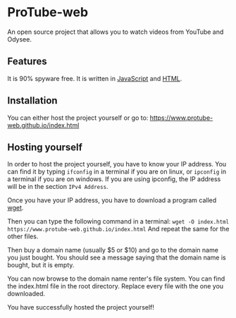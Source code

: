 # ProTube-web
An open source project that allows you to watch videos from YouTube and Odysee.

## Features
It is 90% spyware free. It is written in [JavaScript](https://en.wikipedia.org/wiki/JavaScript) and [HTML](https://en.wikipedia.org/wiki/HTML).

## Installation
You can either host the project yourself or go to:
https://www.protube-web.github.io/index.html

## Hosting yourself
In order to host the project yourself, you have to know your IP address. You can find it by typing `ifconfig` in a terminal if you are on linux, or `ipconfig` in a terminal if you are on windows. If you are using ipconfig, the IP address will be in the section `IPv4 Address`.

Once you have your IP address, you have to download a program called [wget](https://en.wikipedia.org/wiki/Wget).

Then you can type the following command in a terminal:
`
wget -O index.html https://www.protube-web.github.io/index.html
`
And repeat the same for the other files.

Then buy a domain name (usually $5 or $10) and go to the domain name you just bought. You should see a message saying that the domain name is bought, but it is empty.

You can now browse to the domain name renter's file system. You can find the index.html file in the root directory. Replace every file with the one you downloaded.

You have successfully hosted the project yourself!

